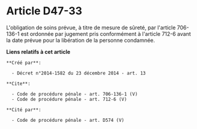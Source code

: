 # Article D47-33

L'obligation de soins prévue, à titre de mesure de sûreté, par l'article 706-136-1 est ordonnée par jugement pris
conformément à l'article 712-6 avant la date prévue pour la libération de la personne condamnée.

**Liens relatifs à cet article**

	**Créé par**:

	  - Décret n°2014-1582 du 23 décembre 2014 - art. 13

	**Cite**:

	  - Code de procédure pénale - art. 706-136-1 (V)
	  - Code de procédure pénale - art. 712-6 (V)

	**Cité par**:

	  - Code de procédure pénale - art. D574 (V)
